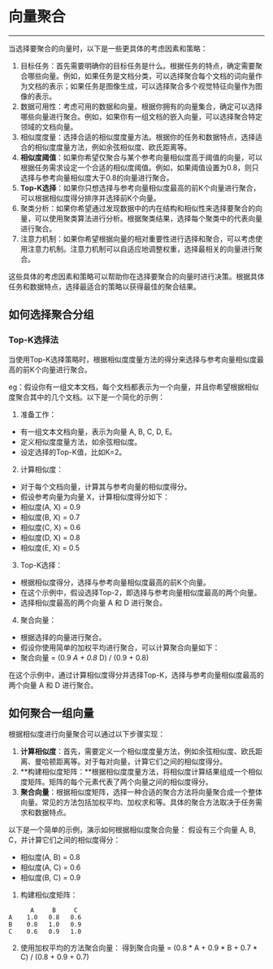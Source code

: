 # 向量聚合
----
当选择要聚合的向量时，以下是一些更具体的考虑因素和策略：

1. 目标任务：首先需要明确你的目标任务是什么。根据任务的特点，确定需要聚合哪些向量。例如，如果任务是文档分类，可以选择聚合每个文档的词向量作为文档的表示；如果任务是图像生成，可以选择聚合多个视觉特征向量作为图像的表示。
2. 数据可用性：考虑可用的数据和向量。根据你拥有的向量集合，确定可以选择哪些向量进行聚合。例如，如果你有一组文档的嵌入向量，可以选择聚合特定领域的文档向量。
3. 相似度度量：选择合适的相似度度量方法。根据你的任务和数据特点，选择适合的相似度度量方法，例如余弦相似度、欧氏距离等。
4. **相似度阈值**：如果你希望仅聚合与某个参考向量相似度高于阈值的向量，可以根据任务需求设定一个合适的相似度阈值。例如，如果阈值设置为0.8，则只选择与参考向量相似度大于0.8的向量进行聚合。
5. **Top-K选择**：如果你只想选择与参考向量相似度最高的前K个向量进行聚合，可以根据相似度得分排序并选择前K个向量。
6. 聚类分析：如果你希望通过发现数据中的内在结构和相似性来选择要聚合的向量，可以使用聚类算法进行分析。根据聚类结果，选择每个聚类中的代表向量进行聚合。
7. 注意力机制：如果你希望根据向量的相对重要性进行选择和聚合，可以考虑使用注意力机制。注意力机制可以自适应地调整权重，选择最相关的向量进行聚合。

这些具体的考虑因素和策略可以帮助你在选择要聚合的向量时进行决策。根据具体任务和数据特点，选择最适合的策略以获得最佳的聚合结果。

## 如何选择聚合分组
### Top-K选择法
当使用Top-K选择策略时，根据相似度度量方法的得分来选择与参考向量相似度最高的前K个向量进行聚合。

eg：假设你有一组文本文档，每个文档都表示为一个向量，并且你希望根据相似度聚合其中的几个文档。以下是一个简化的示例：

1. 准备工作：
- 有一组文本文档向量，表示为向量 A, B, C, D, E。
- 定义相似度度量方法，如余弦相似度。
- 设定选择的Top-K值，比如K=2。

2. 计算相似度：
- 对于每个文档向量，计算其与参考向量的相似度得分。
- 假设参考向量为向量 X，计算相似度得分如下：
- 相似度(A, X) = 0.9
- 相似度(B, X) = 0.7
- 相似度(C, X) = 0.6
- 相似度(D, X) = 0.8
- 相似度(E, X) = 0.5

3. Top-K选择：
- 根据相似度得分，选择与参考向量相似度最高的前K个向量。
- 在这个示例中，假设选择Top-2，即选择与参考向量相似度最高的两个向量。
- 选择相似度最高的两个向量 A 和 D 进行聚合。

4. 聚合向量：
- 根据选择的向量进行聚合。
- 假设你使用简单的加权平均进行聚合，可以计算聚合向量如下：
- 聚合向量 = (0.9 _A + 0.8_ D) / (0.9 + 0.8)

在这个示例中，通过计算相似度得分并选择Top-K，选择与参考向量相似度最高的两个向量 A 和 D 进行聚合。

## 如何聚合一组向量
根据相似度进行向量聚合可以通过以下步骤实现：
1. **计算相似度**：首先，需要定义一个相似度度量方法，例如余弦相似度、欧氏距离、曼哈顿距离等。对于每对向量，计算它们之间的相似度得分。
2. **构建相似度矩阵：**根据相似度度量方法，将相似度计算结果组成一个相似度矩阵。矩阵的每个元素代表了两个向量之间的相似度得分。
3. **聚合向量**：根据相似度矩阵，选择一种合适的聚合方法将向量聚合成一个整体向量。常见的方法包括加权平均、加权求和等。具体的聚合方法取决于任务需求和数据特点。

以下是一个简单的示例，演示如何根据相似度聚合向量：
假设有三个向量 A, B, C，并计算它们之间的相似度得分：
- 相似度(A, B) = 0.8
- 相似度(A, C) = 0.6
- 相似度(B, C) = 0.9
1. 构建相似度矩阵：
```    	
	  A     B     C
A    1.0   0.8   0.6
B    0.8   1.0   0.9
C    0.6   0.9   1.0
```
2. 使用加权平均的方法聚合向量：
得到聚合向量 = (0.8 * A + 0.9 * B + 0.7 * C) / (0.8 + 0.9 + 0.7)